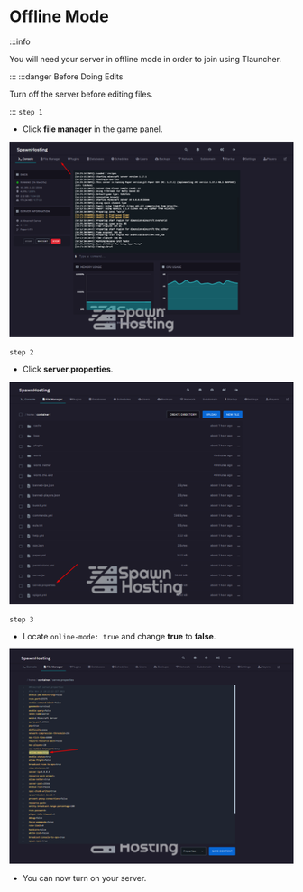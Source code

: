 
# Offline Mode
:::info

You will need your server in offline mode in order to join using Tlauncher.

:::
:::danger Before Doing Edits

Turn off the server before editing files. 

:::
``step 1``
- Click **file manager** in the game panel.

![Locale Dropdown](/img/offlinemode/ofm1.png)

``step 2``
- Click **server.properties**.

![Locale Dropdown](/img/offlinemode/ofm2.png)

``step 3``
- Locate ``online-mode: true`` and change **true** to **false**.

![Locale Dropdown](/img/offlinemode/ofm3.png)

- You can now turn on your server.
